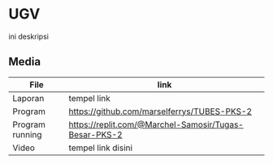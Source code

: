 # UGV
ini deskripsi


## Media

| File |      link     |
| ------ | ------ |
| Laporan | tempel link |
| Program | https://github.com/marselferrys/TUBES-PKS-2 |
| Program running | https://replit.com/@Marchel-Samosir/Tugas-Besar-PKS-2 |
| Video | tempel link disini |
